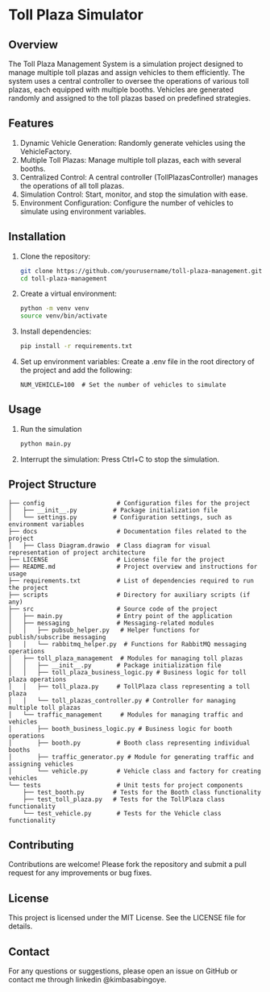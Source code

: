 # Toll Plaza Simulator

## Overview
The Toll Plaza Management System is a simulation project designed to manage multiple toll plazas and assign vehicles to them efficiently. The system uses a central controller to oversee the operations of various toll plazas, each equipped with multiple booths. Vehicles are generated randomly and assigned to the toll plazas based on predefined strategies.

## Features
1. Dynamic Vehicle Generation: Randomly generate vehicles using the VehicleFactory.
2. Multiple Toll Plazas: Manage multiple toll plazas, each with several booths.
3. Centralized Control: A central controller (TollPlazasController) manages the operations of all toll plazas.
4. Simulation Control: Start, monitor, and stop the simulation with ease.
5. Environment Configuration: Configure the number of vehicles to simulate using environment variables.

## Installation
1. Clone the repository:
   ```bash
   git clone https://github.com/yourusername/toll-plaza-management.git
   cd toll-plaza-management
   ```
2. Create a virtual environment:
   ```bash
   python -m venv venv
   source venv/bin/activate
   ```
3. Install dependencies:
   ```bash
   pip install -r requirements.txt
   ```
4. Set up environment variables: Create a .env file in the root directory of the project and add the following:
   ```text
   NUM_VEHICLE=100  # Set the number of vehicles to simulate
   ```

## Usage
1. Run the simulation
   ```sh
   python main.py
   ```
2. Interrupt the simulation: Press Ctrl+C to stop the simulation.

## Project Structure
```
├── config                    # Configuration files for the project
│   ├── __init__.py          # Package initialization file
│   └── settings.py          # Configuration settings, such as environment variables
├── docs                      # Documentation files related to the project
│   ├── Class Diagram.drawio  # Class diagram for visual representation of project architecture
├── LICENSE                   # License file for the project
├── README.md                 # Project overview and instructions for usage
├── requirements.txt          # List of dependencies required to run the project
├── scripts                   # Directory for auxiliary scripts (if any)
├── src                       # Source code of the project
│   ├── main.py               # Entry point of the application
│   ├── messaging             # Messaging-related modules
│   │   ├── pubsub_helper.py   # Helper functions for publish/subscribe messaging
│   │   └── rabbitmq_helper.py  # Functions for RabbitMQ messaging operations
│   ├── toll_plaza_management  # Modules for managing toll plazas
│   │   ├── __init__.py       # Package initialization file
│   │   ├── toll_plaza_business_logic.py # Business logic for toll plaza operations
│   │   ├── toll_plaza.py     # TollPlaza class representing a toll plaza
│   │   └── toll_plazas_controller.py # Controller for managing multiple toll plazas
│   └── traffic_management     # Modules for managing traffic and vehicles
│       ├── booth_business_logic.py # Business logic for booth operations
│       ├── booth.py          # Booth class representing individual booths
│       ├── traffic_generator.py # Module for generating traffic and assigning vehicles
│       └── vehicle.py        # Vehicle class and factory for creating vehicles
└── tests                     # Unit tests for project components
    ├── test_booth.py        # Tests for the Booth class functionality
    ├── test_toll_plaza.py   # Tests for the TollPlaza class functionality
    └── test_vehicle.py       # Tests for the Vehicle class functionality
```

## Contributing
Contributions are welcome! Please fork the repository and submit a pull request for any improvements or bug fixes.

## License
This project is licensed under the MIT License. See the LICENSE file for details.

## Contact
For any questions or suggestions, please open an issue on GitHub or contact me through linkedin @kimbasabingoye.